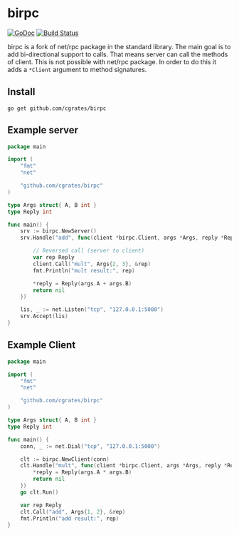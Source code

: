 birpc
====

[![GoDoc](https://godoc.org/github.com/cgrates/birpc?status.png)](https://godoc.org/github.com/cgrates/birpc)
[![Build Status](https://travis-ci.org/cgrates/birpc.png)](https://travis-ci.org/cgrates/birpc)

birpc is a fork of net/rpc package in the standard library.
The main goal is to add bi-directional support to calls.
That means server can call the methods of client.
This is not possible with net/rpc package.
In order to do this it adds a `*Client` argument to method signatures.

Install
--------

    go get github.com/cgrates/birpc

Example server
---------------

```go
package main

import (
	"fmt"
	"net"

	"github.com/cgrates/birpc"
)

type Args struct{ A, B int }
type Reply int

func main() {
	srv := birpc.NewServer()
	srv.Handle("add", func(client *birpc.Client, args *Args, reply *Reply) error {

		// Reversed call (server to client)
		var rep Reply
		client.Call("mult", Args{2, 3}, &rep)
		fmt.Println("mult result:", rep)

		*reply = Reply(args.A + args.B)
		return nil
	})

	lis, _ := net.Listen("tcp", "127.0.0.1:5000")
	srv.Accept(lis)
}
```

Example Client
---------------

```go
package main

import (
	"fmt"
	"net"

	"github.com/cgrates/birpc"
)

type Args struct{ A, B int }
type Reply int

func main() {
	conn, _ := net.Dial("tcp", "127.0.0.1:5000")

	clt := birpc.NewClient(conn)
	clt.Handle("mult", func(client *birpc.Client, args *Args, reply *Reply) error {
		*reply = Reply(args.A * args.B)
		return nil
	})
	go clt.Run()

	var rep Reply
	clt.Call("add", Args{1, 2}, &rep)
	fmt.Println("add result:", rep)
}
```
